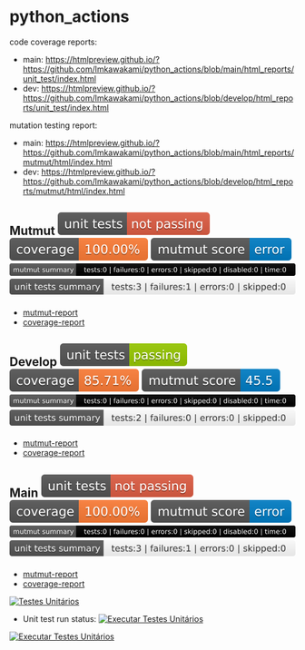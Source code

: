 # python_actions

code coverage reports:
- main: https://htmlpreview.github.io/?https://github.com/lmkawakami/python_actions/blob/main/html_reports/unit_test/index.html
- dev: https://htmlpreview.github.io/?https://github.com/lmkawakami/python_actions/blob/develop/html_reports/unit_test/index.html

mutation testing report:
- main: https://htmlpreview.github.io/?https://github.com/lmkawakami/python_actions/blob/main/html_reports/mutmut/html/index.html
- dev: https://htmlpreview.github.io/?https://github.com/lmkawakami/python_actions/blob/develop/html_reports/mutmut/html/index.html

## Mutmut ![](./mutmut/badges/unit_tests_run_badge.svg) ![](./mutmut/badges/unit_tests_coverage_badge.svg) ![](./mutmut/badges/mutmut_score_badge.svg) ![](./mutmut/badges/mutmut_summary_badge.svg) ![](./mutmut/badges/unit_tests_summary_badge.svg)
- [mutmut-report](./mutmut/mutmut/html/index.html)
- [coverage-report](./mutmut/unit_test/index.html)

## Develop ![](./develop/badges/unit_tests_run_badge.svg) ![](./develop/badges/unit_tests_coverage_badge.svg) ![](./develop/badges/mutmut_score_badge.svg) ![](./mutmut/badges/mutmut_summary_badge.svg) ![](./develop/badges/unit_tests_summary_badge.svg)
- [mutmut-report](./develop/mutmut/html/index.html)
- [coverage-report](./develop/unit_test/index.html)

## Main ![](./main/badges/unit_tests_run_badge.svg) ![](./main/badges/unit_tests_coverage_badge.svg) ![](./main/badges/mutmut_score_badge.svg) ![](./mutmut/badges/mutmut_summary_badge.svg) ![](./main/badges/unit_tests_summary_badge.svg)
- [mutmut-report](./main/mutmut/html/index.html)
- [coverage-report](./main/unit_test/index.html)


[![Testes Unitários](https://github.com/lmkawakami/python_actions/actions/workflows/unit_test.yml/badge.svg)](https://github.com/lmkawakami/python_actions/actions/workflows/unit_test.yml)


- Unit test run status:
[![Executar Testes Unitários](https://github.com/lmkawakami/python_actions/actions/workflows/unit_test_run.yml/badge.svg)](https://github.com/lmkawakami/python_actions/actions/workflows/unit_test_run.yml)


<!-- badge de testes unitários -->
[![Executar Testes Unitários](https://github.com/lmkawakami/python_actions/actions/workflows/unit_test_run.yml/badge.svg)](https://github.com/lmkawakami/python_actions/actions/workflows/unit_test_run.yml)


